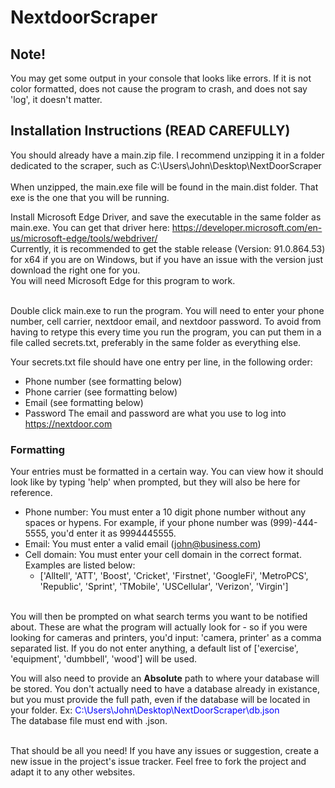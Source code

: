 # NextdoorScraper
## Note!
You may get some output in your console that looks like errors. If it is not color formatted, does not cause the program to crash, and does not say 'log', it doesn't matter.

## Installation Instructions (READ CAREFULLY)
You should already have a main.zip file. I recommend unzipping it in a folder dedicated to the scraper, such as C:\Users\John\Desktop\NextDoorScraper\
<br/>When unzipped, the main.exe file will be found in the main.dist folder. That exe is the one that you will be running.

Install Microsoft Edge Driver, and save the executable in the same folder as main.exe. You can get that driver here: https://developer.microsoft.com/en-us/microsoft-edge/tools/webdriver/
<br/>Currently, it is recommended to get the stable release (Version: 91.0.864.53) for x64 if you are on Windows, but if you have an issue with the version just download the right one for you.
<br/>You will need Microsoft Edge for this program to work.

<br/>
Double click main.exe to run the program. You will need to enter your phone number, cell carrier, nextdoor email, and nextdoor password. To avoid from having to retype this every time you run the program, you can put them in a file called secrets.txt, preferably in the same folder as everything else.

Your secrets.txt file should have one entry per line, in the following order:
* Phone number (see formatting below)
* Phone carrier (see formatting below)
* Email (see formatting below)
* Password
The email and password are what you use to log into https://nextdoor.com

### Formatting
Your entries must be formatted in a certain way. You can view how it should look like by typing 'help' when prompted, but they will also be here for reference.
* Phone number: You must enter a 10 digit phone number without any spaces or hypens. For example, if your phone number was (999)-444-5555, you'd enter it as 9994445555.
* Email: You must enter a valid email (john@business.com)
* Cell domain: You must enter your cell domain in the correct format. Examples are listed below: 
  * ['Alltell', 'ATT', 'Boost', 'Cricket', 'Firstnet', 'GoogleFi', 'MetroPCS', 'Republic', 'Sprint', 'TMobile',
         'USCellular', 'Verizon', 'Virgin']

<br/>You will then be prompted on what search terms you want to be notified about. These are what the program will actually look for - so if you were looking for cameras and printers, you'd input: 'camera, printer' as a comma separated list. If you do not enter anything, a default list of ['exercise', 'equipment', 'dumbbell', 'wood'] will be used.

 You will also need to provide an __**Absolute**__ path to where your database will be stored. You don't actually need to have a database already in existance, but you must provide the full path, even
 if the database will be located in your folder. Ex: <span style="color:blue">C:\Users\John\Desktop\NextDoorScraper\db.json</span>
<br/>The database file must end with .json. 

<br/>That should be all you need! If you have any issues or suggestion, create a new issue in the project's issue tracker. Feel free to fork the project and adapt it to any other websites.
